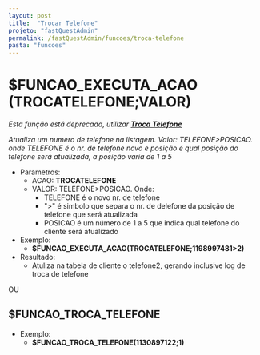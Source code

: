 ```yaml
---
layout: post
title:  "Trocar Telefone"
projeto: "fastQuestAdmin"
permalink: /fastQuestAdmin/funcoes/troca-telefone
pasta: "funcoes"
---	
```

# $FUNCAO_EXECUTA_ACAO (TROCATELEFONE;VALOR)
*Esta função está deprecada, utilizar **<a href="/fastQuestAdmin/funcoesv2/trocaTelefone">Troca Telefone</a>***

*Atualiza um numero de telefone na listagem. Valor: TELEFONE>POSICAO. onde TELEFONE é o nr. de telefone novo e posição é qual posição do telefone será atualizada, a posição varia de 1 a 5*

- Parametros: 
    - ACAO: **TROCATELEFONE**
    - VALOR: TELEFONE>POSICAO. Onde:
        - TELEFONE é o novo nr. de telefone
        - ">" é simbolo que separa o nr. de delefone da posição de telefone que será atualizada
        - POSICAO é um número de 1 a 5 que indica qual telefone do cliente será atualizado
- Exemplo:
    - **$FUNCAO_EXECUTA_ACAO(TROCATELEFONE;1198997481\>2)**
- Resultado:
    - Atuliza na tabela de cliente o telefone2, gerando inclusive log de troca de telefone

OU

## $FUNCAO_TROCA_TELEFONE

- Exemplo:
    - **$FUNCAO_TROCA_TELEFONE(1130897122;1)**
